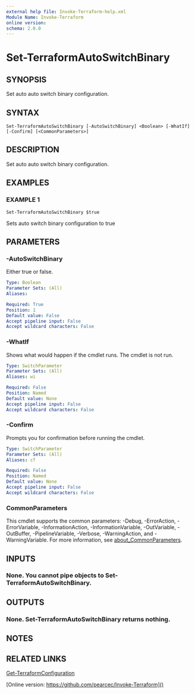 ```yaml
---
external help file: Invoke-Terraform-help.xml
Module Name: Invoke-Terraform
online version:
schema: 2.0.0
---
```


# Set-TerraformAutoSwitchBinary

## SYNOPSIS
Set auto auto switch binary configuration.

## SYNTAX

```
Set-TerraformAutoSwitchBinary [-AutoSwitchBinary] <Boolean> [-WhatIf] [-Confirm] [<CommonParameters>]
```

## DESCRIPTION
Set auto auto switch binary configuration.

## EXAMPLES

### EXAMPLE 1
```
Set-TerraformAutoSwitchBinary $true
```

Sets auto switch binary configuration to true

## PARAMETERS

### -AutoSwitchBinary
Either true or false.

```yaml
Type: Boolean
Parameter Sets: (All)
Aliases:

Required: True
Position: 1
Default value: False
Accept pipeline input: False
Accept wildcard characters: False
```

### -WhatIf
Shows what would happen if the cmdlet runs.
The cmdlet is not run.

```yaml
Type: SwitchParameter
Parameter Sets: (All)
Aliases: wi

Required: False
Position: Named
Default value: None
Accept pipeline input: False
Accept wildcard characters: False
```

### -Confirm
Prompts you for confirmation before running the cmdlet.

```yaml
Type: SwitchParameter
Parameter Sets: (All)
Aliases: cf

Required: False
Position: Named
Default value: None
Accept pipeline input: False
Accept wildcard characters: False
```

### CommonParameters
This cmdlet supports the common parameters: -Debug, -ErrorAction, -ErrorVariable, -InformationAction, -InformationVariable, -OutVariable, -OutBuffer, -PipelineVariable, -Verbose, -WarningAction, and -WarningVariable. For more information, see [about_CommonParameters](http://go.microsoft.com/fwlink/?LinkID=113216).

## INPUTS

### None. You cannot pipe objects to Set-TerraformAutoSwitchBinary.
## OUTPUTS

### None. Set-TerraformAutoSwitchBinary returns nothing.
## NOTES

## RELATED LINKS

[Get-TerraformConfiguration]()

[Online version: https://github.com/pearcec/Invoke-Terraform]()

